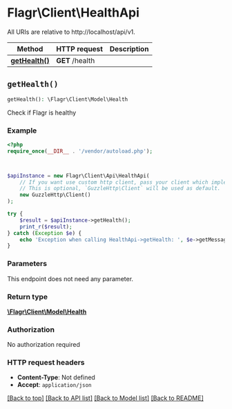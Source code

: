 # Flagr\Client\HealthApi

All URIs are relative to http://localhost/api/v1.

Method | HTTP request | Description
------------- | ------------- | -------------
[**getHealth()**](HealthApi.md#getHealth) | **GET** /health | 


## `getHealth()`

```php
getHealth(): \Flagr\Client\Model\Health
```



Check if Flagr is healthy

### Example

```php
<?php
require_once(__DIR__ . '/vendor/autoload.php');



$apiInstance = new Flagr\Client\Api\HealthApi(
    // If you want use custom http client, pass your client which implements `GuzzleHttp\ClientInterface`.
    // This is optional, `GuzzleHttp\Client` will be used as default.
    new GuzzleHttp\Client()
);

try {
    $result = $apiInstance->getHealth();
    print_r($result);
} catch (Exception $e) {
    echo 'Exception when calling HealthApi->getHealth: ', $e->getMessage(), PHP_EOL;
}
```

### Parameters

This endpoint does not need any parameter.

### Return type

[**\Flagr\Client\Model\Health**](../Model/Health.md)

### Authorization

No authorization required

### HTTP request headers

- **Content-Type**: Not defined
- **Accept**: `application/json`

[[Back to top]](#) [[Back to API list]](../../README.md#endpoints)
[[Back to Model list]](../../README.md#models)
[[Back to README]](../../README.md)
